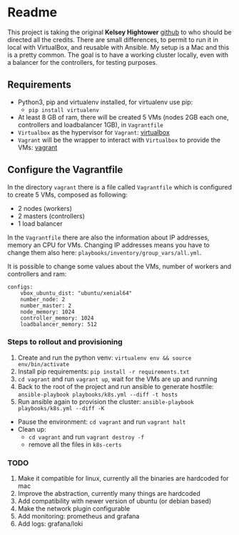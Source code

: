 # Readme
This project is taking the original **Kelsey Hightower** [github](https://github.com/kelseyhightower/kubernetes-the-hard-way)
to who should be directed all the credits. There are small differences, to permit to run it in local with VirtualBox,
and reusable with Ansible. My setup is a Mac and this is a pretty common. 
The goal is to have a working cluster locally, even with a balancer for the controllers, for testing purposes. 

## Requirements
- Python3, pip and virtualenv installed, for virtualenv use pip:
  - `pip install virtualenv`
- At least 8 GB of ram, there will be created 5 VMs (nodes 2GB each one, controllers and loadbalancer 1GB), in `Vagrantfile`
- `Virtualbox` as the hypervisor for `Vagrant`: [virtualbox](https://www.virtualbox.org/wiki/Downloads)
- `Vagrant` will be the wrapper to interact with `Virtualbox` to provide the VMs: [vagrant](https://www.vagrantup.com/downloads.html)
  
## Configure the Vagrantfile
In the directory `vagrant` there is a file called `Vagrantfile` which is configured to create 5 VMs, composed as following: 
- 2 nodes (workers)
- 2 masters (controllers)
- 1 load balancer

In the `Vagrantfile` there are also the information about IP addresses, memory an CPU for VMs. Changing IP addresses means 
you have to change them also here: `playbooks/inventory/group_vars/all.yml`. 

It is possible to change some values about the VMs, number of workers and controllers and ram:
```
configs:
    vbox_ubuntu_dist: "ubuntu/xenial64" 
    number_node: 2
    number_master: 2
    node_memory: 1024
    controller_memory: 1024
    loadbalancer_memory: 512
```

### Steps to rollout and provisioning
1. Create and run the python venv: `virtualenv env && source env/bin/activate`
2. Install pip requirements: `pip install -r requirements.txt`
3. `cd vagrant` and run `vagrant up`, wait for the VMs are up and running
4. Back to the root of the project and run ansible to generate hostfile: `ansible-playbook playbooks/k8s.yml --diff -t hosts`
5. Run ansible again to provision the cluster: `ansible-playbook playbooks/k8s.yml --diff -K` 

- Pause the environment: `cd vagrant` and run `vagrant halt`
- Clean up: 
    - `cd vagrant` and run `vagrant destroy -f`
    - remove all the files in `k8s-certs`

### TODO
1. Make it compatible for linux, currently all the binaries are hardcoded for mac
2. Improve the abstraction, currently many things are hardcoded
3. Add compatibility with newer version of ubuntu (or debian based)
4. Make the network plugin configurable
6. Add monitoring: prometheus and grafana
7. Add logs: grafana/loki
